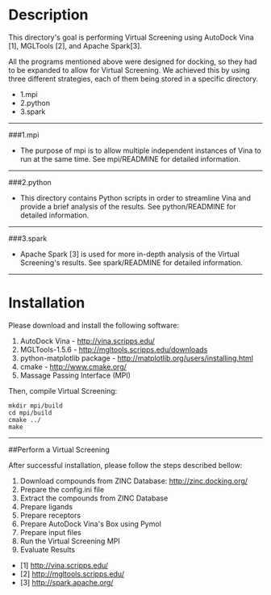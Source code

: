 # Description
This directory's goal is performing Virtual Screening using AutoDock Vina [1], MGLTools [2], and Apache Spark[3].

All the programs mentioned above were designed for docking, so they had to be expanded to allow for Virtual Screening.
We achieved this by using three different strategies, each of them being stored in a specific directory. 

-   1.mpi
-   2.python
-   3.spark

***************************************************************************************************************************
###1.mpi
* The purpose of mpi is to allow multiple independent instances of Vina to run at the same time. 
See mpi/READMINE for detailed information.

***************************************************************************************************************************
###2.python
* This directory contains Python scripts in order to streamline Vina and provide a brief analysis of the results.
See python/READMINE for detailed information.
 
***************************************************************************************************************************
###3.spark
* Apache Spark [3] is used for more in-depth analysis of the Virtual Screening's results. 
See spark/READMINE for detailed information.
***************************************************************************************************************************


# Installation 


Please download and install the following software:

1) AutoDock Vina - http://vina.scripps.edu/
2) MGLTools-1.5.6 - http://mgltools.scripps.edu/downloads 
3) python-matplotlib package - http://matplotlib.org/users/installing.html
4) cmake - http://www.cmake.org/
5) Massage Passing Interface (MPI) 

Then, compile Virtual Screening:
```
mkdir mpi/build
cd mpi/build
cmake ../
make
```
-----------------------------
##Perform a Virtual Screening

After successful installation, please follow the steps described bellow:

1) Download compounds from ZINC Database: http://zinc.docking.org/
2) Prepare the config.ini file
3) Extract the compounds from ZINC Database
4) Prepare ligands
5) Prepare receptors
6) Prepare AutoDock Vina's Box using Pymol
7) Prepare input files
8) Run the Virtual Screening MPI
9) Evaluate Results

* [1] http://vina.scripps.edu/
* [2] http://mgltools.scripps.edu/
* [3] http://spark.apache.org/

